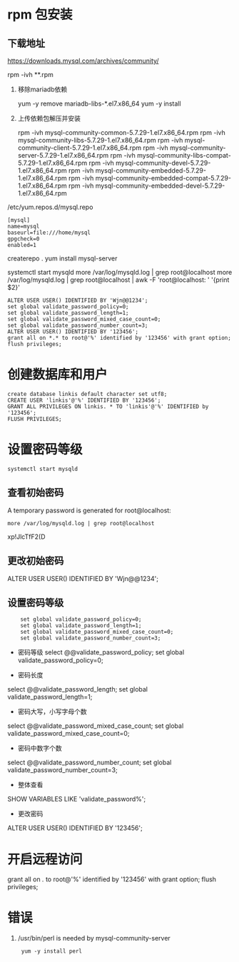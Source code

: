# rpm 包安装

## 下载地址

https://downloads.mysql.com/archives/community/

rpm -ivh **.rpm


1. 移除mariadb依赖
    
    yum -y remove mariadb-libs-*.el7.x86_64
    yum -y install 

2. 上传依赖包解压并安装

    rpm -ivh mysql-community-common-5.7.29-1.el7.x86_64.rpm 
    rpm -ivh mysql-community-libs-5.7.29-1.el7.x86_64.rpm 
    rpm -ivh mysql-community-client-5.7.29-1.el7.x86_64.rpm 
    rpm -ivh mysql-community-server-5.7.29-1.el7.x86_64.rpm
    rpm -ivh mysql-community-libs-compat-5.7.29-1.el7.x86_64.rpm
    rpm -ivh mysql-community-devel-5.7.29-1.el7.x86_64.rpm
    rpm -ivh mysql-community-embedded-5.7.29-1.el7.x86_64.rpm
    rpm -ivh mysql-community-embedded-compat-5.7.29-1.el7.x86_64.rpm
    rpm -ivh mysql-community-embedded-devel-5.7.29-1.el7.x86_64.rpm

/etc/yum.repos.d/mysql.repo
```
[mysql]
name=mysql
baseurl=file:///home/mysql
gpgcheck=0
enabled=1
```

createrepo .
yum install mysql-server


systemctl start mysqld
more /var/log/mysqld.log | grep root@localhost
more /var/log/mysqld.log | grep root@localhost | awk -F 'root@localhost: ' '{print $2}'


    ALTER USER USER() IDENTIFIED BY 'Wjn@@1234';
    set global validate_password_policy=0;
    set global validate_password_length=1;
    set global validate_password_mixed_case_count=0;
    set global validate_password_number_count=3;
    ALTER USER USER() IDENTIFIED BY '123456';
    grant all on *.* to root@'%' identified by '123456' with grant option;
    flush privileges;


# 创建数据库和用户

    create database linkis default character set utf8;
    CREATE USER 'linkis'@'%' IDENTIFIED BY '123456';
    GRANT ALL PRIVILEGES ON linkis. * TO 'linkis'@'%' IDENTIFIED by '123456';
    FLUSH PRIVILEGES;



# 设置密码等级

    systemctl start mysqld

## 查看初始密码

A temporary password is generated for root@localhost:

    more /var/log/mysqld.log | grep root@localhost

xp!JlcTfF2(D

## 更改初始密码

ALTER USER USER() IDENTIFIED BY 'Wjn@@1234';

## 设置密码等级


		set global validate_password_policy=0;
		set global validate_password_length=1;
		set global validate_password_mixed_case_count=0;
		set global validate_password_number_count=3;

* 密码等级
select @@validate_password_policy;
set global validate_password_policy=0;

* 密码长度

select @@validate_password_length;
set global validate_password_length=1;

* 密码大写，小写字母个数

select @@validate_password_mixed_case_count;
set global validate_password_mixed_case_count=0;

* 密码中数字个数

select @@validate_password_number_count;
set global validate_password_number_count=3;

* 整体查看

SHOW VARIABLES LIKE 'validate_password%';

* 更改密码

ALTER USER USER() IDENTIFIED BY '123456';


# 开启远程访问

grant all on *.* to root@'%' identified by '123456' with grant option;
flush privileges;




# 错误

1. /usr/bin/perl is needed by mysql-community-server

        yum -y install perl